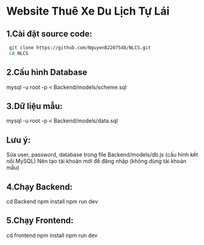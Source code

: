 # Website Thuê Xe Du Lịch Tự Lái

## 1.Cài đặt source code:
```bash
 git clone https://github.com/NguyenB2207548/NLCS.git
 cd NLCS
```
## 2.Cấu hình Database
  mysql -u root -p < Backend/models/scheme.sql
## 3.Dữ liệu mẫu:
  mysql -u root -p < Backend/models/data.sql
## Lưu ý: 
  Sửa user, password, database trong file Backend/models/db.js (cấu hình kết nối MySQL)
  Nên tạo tài khoản mới để đăng nhập (không dùng tài khoản mẫu)
 
## 4.Chạy Backend:
  cd Backend
  npm install
  npm run dev

## 5.Chạy Frontend:
  cd frontend
  npm install
  npm run dev


